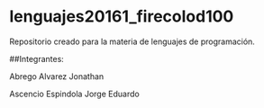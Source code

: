 # lenguajes20161_firecolod100
Repositorio creado para la materia de lenguajes de programación. 

##Integrantes:

Abrego Alvarez Jonathan

Ascencio Espindola Jorge Eduardo

